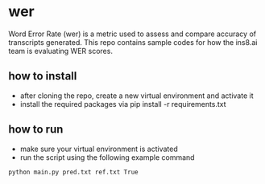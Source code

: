 # wer

Word Error Rate (wer) is a metric used to assess and compare accuracy of transcripts generated.
This repo contains sample codes for how the ins8.ai team is evaluating WER scores.

## how to install

- after cloning the repo, create a new virtual environment and activate it
- install the required packages via pip install -r requirements.txt


## how to run

- make sure your virtual environment is activated
- run the script using the following example command

``` python main.py pred.txt ref.txt True ```


